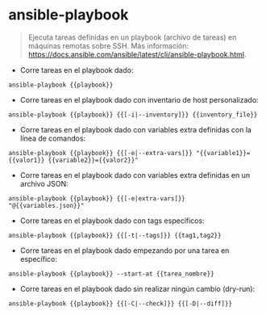 # ansible-playbook

> Ejecuta tareas definidas en un playbook (archivo de tareas) en máquinas remotas sobre SSH.
> Más información: <https://docs.ansible.com/ansible/latest/cli/ansible-playbook.html>.

- Corre tareas en el playbook dado:

`ansible-playbook {{playbook}}`

- Corre tareas en el playbook dado con inventario de host personalizado:

`ansible-playbook {{playbook}} {{[-i|--inventory]}} {{inventory_file}}`

- Corre tareas en el playbook dado con variables extra definidas con la línea de comandos:

`ansible-playbook {{playbook}} {{[-e|--extra-vars]}} "{{variable1}}={{valor1}} {{variable2}}={{valor2}}"`

- Corre tareas en el playbook dado con variables extra definidas en un archivo JSON:

`ansible-playbook {{playbook}} {{[-e|extra-vars]}} "@{{variables.json}}"`

- Corre tareas en el playbook dado con tags específicos:

`ansible-playbook {{playbook}} {{[-t|--tags]}} {{tag1,tag2}}`

- Corre tareas en el playbook dado empezando por una tarea en específico:

`ansible-playbook {{playbook}} --start-at {{tarea_nombre}}`

- Corre tareas en el playbook dado sin realizar ningún cambio (dry-run):

`ansible-playbook {{playbook}} {{[-C|--check]}} {{[-D|--diff]}}`
